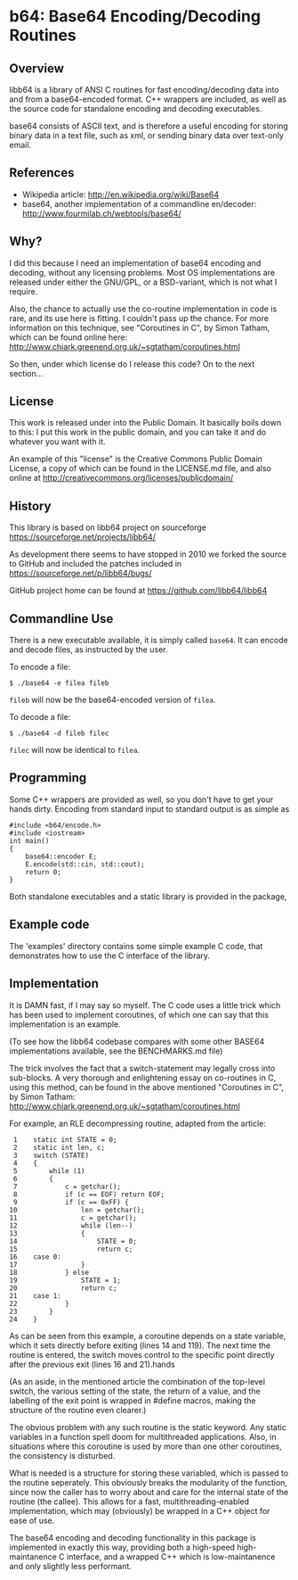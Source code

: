 b64: Base64 Encoding/Decoding Routines
======================================

Overview
--------
libb64 is a library of ANSI C routines for fast encoding/decoding data into and from a base64-encoded format. C++ wrappers are included, as well as the source code for standalone encoding and decoding executables.

base64 consists of ASCII text, and is therefore a useful encoding for storing binary data in a text file, such as xml, or sending binary data over text-only email.

References
----------
* Wikipedia article:
	http://en.wikipedia.org/wiki/Base64
* base64, another implementation of a commandline en/decoder:
	http://www.fourmilab.ch/webtools/base64/

Why?
---
I did this because I need an implementation of base64 encoding and decoding, without any licensing problems. Most OS implementations are released under either the GNU/GPL, or a BSD-variant, which is not what I require.

Also, the chance to actually use the co-routine implementation in code is rare, and its use here is fitting. I couldn't pass up the chance.
For more information on this technique, see "Coroutines in C", by Simon Tatham, which can be found online here: http://www.chiark.greenend.org.uk/~sgtatham/coroutines.html

So then, under which license do I release this code? On to the next section...

License
-------
This work is released under into the Public Domain. It basically boils down to this: I put this work in the public domain, and you can take it and do whatever you want with it.

An example of this "license" is the Creative Commons Public Domain License, a copy of which can be found in the LICENSE.md file, and also online at http://creativecommons.org/licenses/publicdomain/

History
-------
This library is based on libb64 project on sourceforge https://sourceforge.net/projects/libb64/

As development there seems to have stopped in 2010 we forked the source to GitHub and included the patches included in https://sourceforge.net/p/libb64/bugs/

GitHub project home can be found at https://github.com/libb64/libb64

Commandline Use
---------------
There is a new executable available, it is simply called `base64`. It can encode and decode files, as instructed by the user.

To encode a file:

    $ ./base64 -e filea fileb

`fileb` will now be the base64-encoded version of `filea`.

To decode a file:

    $ ./base64 -d fileb filec

`filec` will now be identical to `filea`.

Programming
-----------
Some C++ wrappers are provided as well, so you don't have to get your hands dirty. Encoding from standard input to standard output is as simple as

    #include <b64/encode.h>
    #include <iostream>
    int main()
    {
        base64::encoder E;
        E.encode(std::cin, std::cout);
        return 0;
    }

Both standalone executables and a static library is provided in the package,

Example code
------------
The 'examples' directory contains some simple example C code, that demonstrates how to use the C interface of the library.

Implementation
--------------
It is DAMN fast, if I may say so myself. The C code uses a little trick which has been used to implement coroutines, of which one can say that this implementation is an example.

(To see how the libb64 codebase compares with some other BASE64 implementations available, see the BENCHMARKS.md file)

The trick involves the fact that a switch-statement may legally cross into sub-blocks. A very thorough and enlightening essay on co-routines in C, using this method, can be found in the above mentioned "Coroutines in C", by Simon Tatham: http://www.chiark.greenend.org.uk/~sgtatham/coroutines.html

For example, an RLE decompressing routine, adapted from the article:

     1    static int STATE = 0;
     2    static int len, c;
     3    switch (STATE)
     4    {
     5        while (1)
     6        {
     7            c = getchar();
     8            if (c == EOF) return EOF;
     9            if (c == 0xFF) {
    10                len = getchar();
    11                c = getchar();
    12                while (len--)
    13                {
    14                    STATE = 0;
    15                    return c;
    16    case 0:
    17                }
    18            } else
    19                STATE = 1;
    20                return c;
    21    case 1:
    22            }
    23        }
    24    }

As can be seen from this example, a coroutine depends on a state variable, which it sets directly before exiting (lines 14 and 119). The next time the routine is entered, the switch moves control to the specific point directly after the previous exit (lines 16 and 21).hands

(As an aside, in the mentioned article the combination of the top-level switch, the various setting of the state, the return of a value, and the labelling of the exit point is wrapped in #define macros, making the structure of the routine even clearer.)

The obvious problem with any such routine is the static keyword. Any static variables in a function spell doom for multithreaded applications. Also, in situations where this coroutine is used by more than one other coroutines, the consistency is disturbed.

What is needed is a structure for storing these variabled, which is passed to the routine seperately. This obviously breaks the modularity of the function, since now the caller has to worry about and care for the internal state of the routine (the callee). This allows for a fast, multithreading-enabled implementation, which may (obviously) be wrapped in a C++ object for ease of use.

The base64 encoding and decoding functionality in this package is implemented in exactly this way, providing both a high-speed high-maintanence C interface, and a wrapped C++ which is low-maintanence and only slightly less performant.
